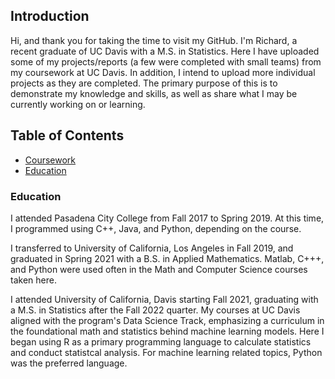 ## Introduction

Hi, and thank you for taking the time to visit my GitHub. I'm Richard, a recent graduate of UC Davis with a M.S. in Statistics. Here I have uploaded some of my projects/reports (a few were completed with small teams) from my coursework at UC Davis. In addition, I intend to upload more individual projects as they are completed. The primary purpose of this is to demonstrate my knowledge and skills, as well as share what I may be currently working on or learning. 

## Table of Contents

- [Coursework](https://github.com/rly758/Coursework)
- [Education](#Education)

### Education

I attended Pasadena City College from Fall 2017 to Spring 2019. At this time, I programmed using C++, Java, and Python, depending on the course. 

I transferred to University of California, Los Angeles in Fall 2019, and graduated in Spring 2021 with a B.S. in Applied Mathematics. Matlab, C+++, and Python were used often in the Math and Computer Science courses taken here. 

I attended University of California, Davis starting Fall 2021, graduating with a M.S. in Statistics after the Fall 2022 quarter. My courses at UC Davis aligned with the program's Data Science Track, emphasizing a curriculum in the foundational math and statistics behind machine learning models. Here I began using R as a primary programming language to calculate statistics and conduct statistcal analysis. For machine learning related topics, Python was the preferred language. 



<!--
**rly758/rly758** is a ✨ _special_ ✨ repository because its `README.md` (this file) appears on your GitHub profile.

Here are some ideas to get you started:

- 🔭 I’m currently working on ...
- 🌱 I’m currently learning ...
- 👯 I’m looking to collaborate on ...
- 🤔 I’m looking for help with ...
- 💬 Ask me about ...
- 📫 How to reach me: ...
- 😄 Pronouns: ...
- ⚡ Fun fact: ...
-->
